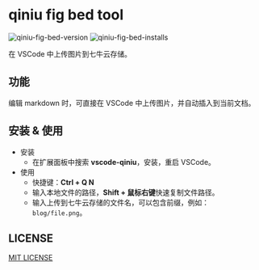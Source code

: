 # qiniu fig bed tool

![qiniu-fig-bed-version](http://vsmarketplacebadge.apphb.com/version/coderfee.qiniu-fig-bed.svg)  ![qiniu-fig-bed-installs](http://vsmarketplacebadge.apphb.com/installs/coderfee.qiniu-fig-bed.svg)

在 VSCode 中上传图片到七牛云存储。

## 功能

编辑 markdown 时，可直接在 VSCode 中上传图片，并自动插入到当前文档。

## 安装 & 使用

- 安装
  - 在扩展面板中搜索 **vscode-qiniu**，安装，重启 VSCode。
- 使用
  - 快捷键：**Ctrl + Q N**
  - 输入本地文件的路径，**Shift + 鼠标右键**快速复制文件路径。
  - 输入上传到七牛云存储的文件名，可以包含前缀，例如：`blog/file.png`。


## LICENSE

[MIT LICENSE](https://github.com/coderfe/qiniu-fig-bed/blob/master/LICENSE)